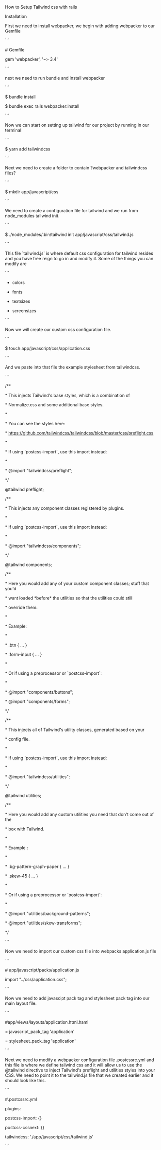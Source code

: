 How to Setup Tailwind css with rails



Installation



First we need to install webpacker, we begin with adding webpacker to our Gemfile

\`\`\`

\# Gemfile

gem 'webpacker', '~&gt; 3.4'

\`\`\`



next we need to run bundle and install webpacker

\`\`\`

$ bundle install

$ bundle exec rails webpacker:install

\`\`\`



Now we can start on setting up tailwind for our project by running in our terminal

\`\`\`

$ yarn add tailwindcss

\`\`\`



Next we need to create a folder to contain ?webpacker and tailwindcss files?

\`\`\`

$ mkdir app/javascript/css

\`\`\`



We need to create a configuration file for tailwind and we run from node\_modules tailwind init.

\`\`\`

$ ./node\_modules/.bin/tailwind init app/javascript/css/tailwind.js

\`\`\`



This file \`tailwind.js\` is where default css configuration for tailwind resides and you have free reign to go in and modify it. Some of the things you can modify are

\`\`\`

- colors

- fonts

- textsizes

- screensizes

\`\`\`



Now we will create our custom css configuration file.

\`\`\`

$ touch app/javascript/css/application.css

\`\`\`



And we paste into that file the example stylesheet from tailwindcss.

\`\`\`

/\*\*

 \* This injects Tailwind's base styles, which is a combination of

 \* Normalize.css and some additional base styles.

 \*

 \* You can see the styles here:

 \* https://github.com/tailwindcss/tailwindcss/blob/master/css/preflight.css

 \*

 \* If using \`postcss-import\`, use this import instead:

 \*

 \* @import "tailwindcss/preflight";

 \*/

@tailwind preflight;



/\*\*

 \* This injects any component classes registered by plugins.

 \*

 \* If using \`postcss-import\`, use this import instead:

 \*

 \* @import "tailwindcss/components";

 \*/

@tailwind components;



/\*\*

 \* Here you would add any of your custom component classes; stuff that you'd

 \* want loaded \*before\* the utilities so that the utilities could still

 \* override them.

 \*

 \* Example:

 \*

 \* .btn { ... }

 \* .form-input { ... }

 \*

 \* Or if using a preprocessor or \`postcss-import\`:

 \*

 \* @import "components/buttons";

 \* @import "components/forms";

 \*/



/\*\*

 \* This injects all of Tailwind's utility classes, generated based on your

 \* config file.

 \*

 \* If using \`postcss-import\`, use this import instead:

 \*

 \* @import "tailwindcss/utilities";

 \*/

@tailwind utilities;



/\*\*

 \* Here you would add any custom utilities you need that don't come out of the

 \* box with Tailwind.

 \*

 \* Example :

 \*

 \* .bg-pattern-graph-paper { ... }

 \* .skew-45 { ... }

 \*

 \* Or if using a preprocessor or \`postcss-import\`:

 \*

 \* @import "utilities/background-patterns";

 \* @import "utilities/skew-transforms";

 \*/

\`\`\`



Now we need to import our custom css file into webpacks application.js file

\`\`\`

\# app/javascript/packs/application.js



import "../css/application.css";

\`\`\`



Now we need to add javascipt pack tag and stylesheet pack tag into our main layout file.

\`\`\`

\#app/views/layouts/application.html.haml



= javascript\_pack\_tag 'application'

= stylesheet\_pack\_tag 'application'

\`\`\`



Next we need to modify a webpacker configuration file .postcssrc.yml and this file is where we define tailwind css and it will allow us to use the @tailwind directive to inject Tailwind's preflight and utilities styles into your CSS. We need to point it to the tailwind.js file that we created earlier and it should look like this. 



\`\`\`

\#.postcssrc.yml



plugins:

  postcss-import: {}

  postcss-cssnext: {}

  tailwindcss: './app/javascript/css/tailwind.js'

\`\`\`













